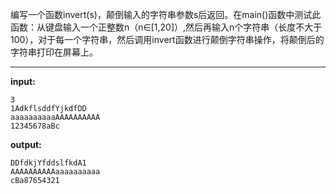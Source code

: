 编写一个函数invert(s)，颠倒输入的字符串参数s后返回。在main()函数中测试此函数：从键盘输入一个正整数n（n&isin;[1,20]）,然后再输入n个字符串（长度不大于100），对于每一个字符串，然后调用invert函数进行颠倒字符串操作，将颠倒后的字符串打印在屏幕上。
****
**input:**
```
3
1AdkflsddfYjkdfDD
aaaaaaaaaaAAAAAAAAAA
12345678aBc
```
**output:**
```
DDfdkjYfddslfkdA1
AAAAAAAAAAaaaaaaaaaa
cBa87654321
```